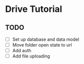 # Drive Tutorial

## TODO

- [ ] Set up database and data model
- [ ] Move folder open state to url
- [ ] Add auth
- [ ] Add file uploading